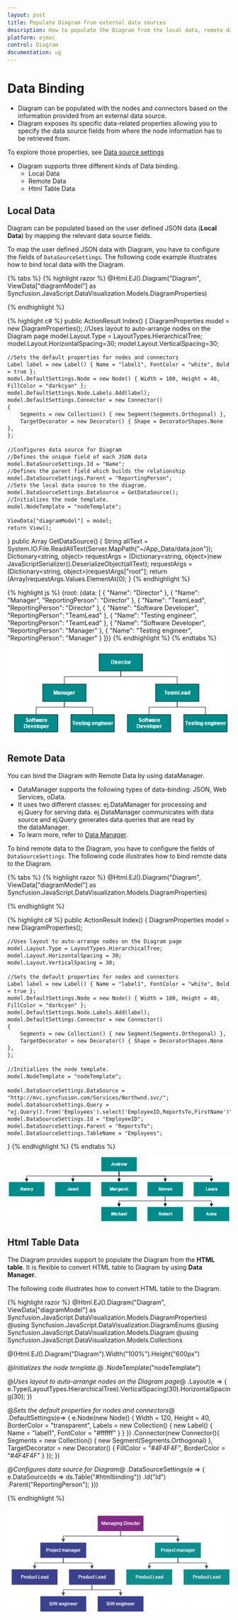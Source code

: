 ```yaml
---
layout: post
title: Populate Diagram from external data sources
description: How to populate the Diagram from the local data, remote data, or html tables?
platform: ejmvc
control: Diagram
documentation: ug
---
```


# Data Binding

* Diagram can be populated with the nodes and connectors based on the information provided from an external data source.
* Diagram exposes its specific data-related properties allowing you to specify the data source fields from where the node information has to be retrieved from.

To explore those properties, see [Data source settings](/js/api/ejDiagram#members:datasourcesettings "Data source settings")

* Diagram supports three different kinds of Data binding.
	* Local Data
	* Remote Data
	* Html Table Data

## Local Data

Diagram can be populated based on the user defined JSON data (**Local Data**) by mapping the relevant data source fields.

To map the user defined JSON data with Diagram, you have to configure the fields of `DataSourceSettings`. The following code example illustrates how to bind local data with the Diagram.

{% tabs %}
{% highlight razor %}
@Html.EJ().Diagram("Diagram", ViewData["diagramModel"] as Syncfusion.JavaScript.DataVisualization.Models.DiagramProperties)

<script type="text/javascript">
    //Binds custom JSON with node
    function nodeTemplate(diagram, node) {
        // Sets the Name field of JSON data as label.
        node.labels[0].text = node.Name;
    }
</script>
{% endhighlight %}

{% highlight c# %}
public ActionResult Index()
{
    DiagramProperties model = new DiagramProperties();
    //Uses layout to auto-arrange nodes on the Diagram page
    model.Layout.Type = LayoutTypes.HierarchicalTree;
    model.Layout.HorizontalSpacing=30;
    model.Layout.VerticalSpacing=30;
    
    //Sets the default properties for nodes and connectors
    Label label = new Label() { Name = "label1", FontColor = "white", Bold = true };
    model.DefaultSettings.Node = new Node() { Width = 100, Height = 40, FillColor = "darkcyan" };
    model.DefaultSettings.Node.Labels.Add(label);
    model.DefaultSettings.Connector = new Connector()
    {
        Segments = new Collection() { new Segment(Segments.Orthogonal) },
        TargetDecorator = new Decorator() { Shape = DecoratorShapes.None },
    };  
    
    //Configures data source for Diagram
    //Defines the unique field of each JSON data
    model.DataSourceSettings.Id = "Name";
    //Defines the parent field which builds the relationship
    model.DataSourceSettings.Parent = "ReportingPerson";
    //Sets the local data source to the diagram.
    model.DataSourceSettings.DataSource = GetDataSource(); 
    //Initializes the node template.
    model.NodeTemplate = "nodeTemplate";
    
    ViewData["diagramModel"] = model;
    return View();
}
public Array GetDataSource()
{
    String allText = System.IO.File.ReadAllText(Server.MapPath("~/App_Data/data.json"));
    Dictionary<string, object> requestArgs = (Dictionary<string, object>)new JavaScriptSerializer().DeserializeObject(allText);
    requestArgs = (Dictionary<string, object>)requestArgs["root"];
    return (Array)requestArgs.Values.ElementAt(0);
}
{% endhighlight %}

{% highlight js %}
{root: {data: [ 
    { "Name": "Director" },
    { "Name": "Manager", "ReportingPerson": "Director" },
    { "Name": "TeamLead", "ReportingPerson": "Director" },
    { "Name": "Software Developer", "ReportingPerson": "TeamLead" },
    { "Name": "Testing engineer", "ReportingPerson": "TeamLead" },
    { "Name": "Software Developer", "ReportingPerson": "Manager" },
    { "Name": "Testing engineer", "ReportingPerson": "Manager" }
]}}
{% endhighlight %}
{% endtabs %}

![](Data-Binding_images/Data-Binding_img1.png)

## Remote Data

You can bind the Diagram with Remote Data by using dataManager.

* DataManager supports the following types of data-binding: JSON, Web Services, oData.
* It uses two different classes: ej.DataManager for processing and ej.Query for serving data. ej.DataManager communicates with data source and ej.Query generates data queries that are read by the dataManager.
* To learn more, refer to [Data Manager](/js/DataManager/Getting-Started "Data Manager").

To bind remote data to the Diagram, you have to configure the fields of `DataSourceSettings`. The following code illustrates how to bind remote data to the Diagram.

{% tabs %}
{% highlight razor %}
@Html.EJ().Diagram("Diagram", ViewData["diagramModel"] as Syncfusion.JavaScript.DataVisualization.Models.DiagramProperties)

<script type="text/javascript">
    //Binds custom JSON with node
    function nodeTemplate(diagram, node) {
        // Sets the Name field of JSON data as label.
        node.labels[0].text = node.FirstName;
    }
</script>
{% endhighlight %}

{% highlight c# %}
public ActionResult Index()
{
    DiagramProperties model = new DiagramProperties();
    
    //Uses layout to auto-arrange nodes on the Diagram page
    model.Layout.Type = LayoutTypes.HierarchicalTree;
    model.Layout.HorizontalSpacing = 30;
    model.Layout.VerticalSpacing = 30;

    //Sets the default properties for nodes and connectors
    Label label = new Label() { Name = "label1", FontColor = "white", Bold = true };
    model.DefaultSettings.Node = new Node() { Width = 100, Height = 40, FillColor = "darkcyan" };
    model.DefaultSettings.Node.Labels.Add(label);
    model.DefaultSettings.Connector = new Connector()
    {
        Segments = new Collection() { new Segment(Segments.Orthogonal) },
        TargetDecorator = new Decorator() { Shape = DecoratorShapes.None },
    };

    //Initializes the node template.
    model.NodeTemplate = "nodeTemplate";

    model.DataSourceSettings.DataSource = "http://mvc.syncfusion.com/Services/Northwnd.svc/";
    model.DataSourceSettings.Query = "ej.Query().from('Employees').select('EmployeeID,ReportsTo,FirstName')";
    model.DataSourceSettings.Id = "EmployeeID";
    model.DataSourceSettings.Parent = "ReportsTo";
    model.DataSourceSettings.TableName = "Employees";   
}
{% endhighlight %}
{% endtabs %}

![](Data-Binding_images/Data-Binding_img2.png)

## Html Table Data

The Diagram provides support to populate the Diagram from the **HTML table**. It is flexible to convert HTML table to Diagram by using **Data Manager**.

The following code illustrates how to convert HTML table to the Diagram.

{% highlight razor %}
@Html.EJ().Diagram("Diagram", ViewData["diagramModel"] as Syncfusion.JavaScript.DataVisualization.Models.DiagramProperties)
@using Syncfusion.JavaScript.DataVisualization.DiagramEnums 
@using Syncfusion.JavaScript.DataVisualization.Models.Diagram
@using Syncfusion.JavaScript.DataVisualization.Models.Collections

@(Html.EJ().Diagram("Diagram").Width("100%").Height("600px")

@*Initializes the node template.*@
.NodeTemplate("nodeTemplate")

@*Uses layout to auto-arrange nodes on the Diagram page*@
.Layout(e => 
{
    e.Type(LayoutTypes.HierarchicalTree).VerticalSpacing(30).HorizontalSpacing(30);
})

@*Sets the default properties for nodes and connectors*@
.DefaultSettings(e=>
{
    e.Node(new Node() {
        Width = 120, Height = 40, BorderColor = "transparent",
        Labels = new Collection() { new Label() { Name = "label1", FontColor = "#ffffff" } } 
    })
    .Connector(new Connector(){
        Segments = new Collection() { new Segment(Segments.Orthogonal) },
        TargetDecorator = new Decorator() { FillColor = "#4F4F4F", BorderColor = "#4F4F4F" }
    });
})

@*Configures data source for Diagram*@
.DataSourceSettings(e => 
{ 
    e.DataSource(ds => ds.Table("#htmlbinding"))
    .Id("Id")
    .Parent("ReportingPerson");
}))

<!-- HTML Table -->
<script id="htmlbinding" type="text/template" >
    <table style="display: none">
        <thead>
            <tr>
                <th>Id</th>
                <th>Designation</th>
                <th>Color</th>
                <th>ReportingPerson</th>
            </tr>
        </thead>
        <tbody>
            <tr>
                <td>parent</td>
                <td>Managing Director</td>
                <td>#822b86</td>
                <td>null</td>
            </tr>
            <tr>
                <td>1</td>
                <td>Project manager</td>
                <td>#3c418d</td>
                <td>parent</td>
            </tr>
            <tr>
                <td>2</td>
                <td>Project manager</td>
                <td>#108d8d</td>
                <td>parent</td>
            </tr>
            <tr>
                <td>3</td>
                <td>Product Lead</td>
                <td>#3c418d</td>
                <td>1</td>
            </tr>
            <tr>
                <td>4</td>
                <td>Product Lead</td>
                <td>#3c418d</td>
                <td>1</td>
            </tr>
            <tr>
                <td>5</td>
                <td>Product Lead</td>
                <td>#108d8d</td>
                <td>2</td>
            </tr>
            <tr>
                <td>6</td>
                <td>Product Lead</td>
                <td>#108d8d</td>
                <td>2</td>
            </tr>
            <tr>
                <td>7</td>
                <td>S/W engineer</td>
                <td>#3c418d</td>
                <td>4</td>
            </tr>
            <tr>
                <td>8</td>
                <td>S/W engineer</td>
                <td>#3c418d</td>
                <td>4</td>
            </tr>
        </tbody>
    </table>
</script>

<script type="text/javascript">
//Binds custom JSON with node
    function nodeTemplate(diagram, node) {
        node.labels[0].text = node.Designation;
        node.fillColor = node.Color;
    }
</script>
{% endhighlight %}

![](Data-Binding_images/Data-Binding_img4.png)
